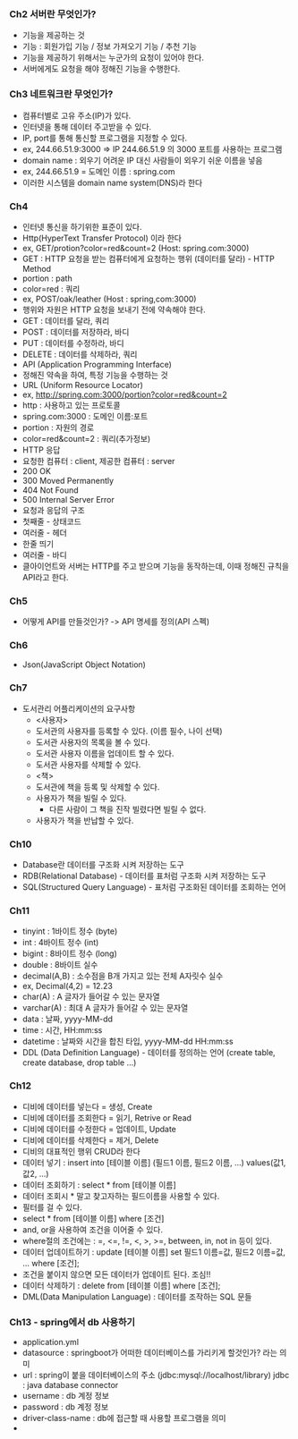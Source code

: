 ### Ch2 서버란 무엇인가?
* 기능을 제공하는 것
* 기능 : 회원가입 기능 / 정보 가져오기 기능 / 추천 기능
* 기능을 제공하기 위해서는 누군가의 요청이 있어야 한다.
* 서버에게도 요청을 해야 정해진 기능을 수행한다.

### Ch3 네트워크란 무엇인가?
* 컴퓨터별로 고유 주소(IP)가 있다.
* 인터넷을 통해 데이터 주고받을 수 있다.
* IP, port를 통해 통신할 프로그램을 지정할 수 있다.
* ex, 244.66.51.9:3000 => IP 244.66.51.9 의 3000 포트를 사용하는 프로그램
* domain name : 외우기 어려운 IP 대신 사람들이 외우기 쉬운 이름을 넣음
* ex, 244.66.51.9 = 도메인 이름 : spring.com
* 이러한 시스템을 domain name system(DNS)라 한다

### Ch4 
* 인터넷 통신을 하기위한 표준이 있다.
* Http(HyperText Transfer Protocol) 이라 한다
* ex, GET/protion?color=red&count=2 (Host: spring.com:3000)
* GET : HTTP 요청을 받는 컴퓨터에게 요청하는 행위 (데이터를 달라) - HTTP Method
* portion : path
* color=red : 쿼리
* ex, POST/oak/leather (Host : spring,com:3000)
* 행위와 자원은 HTTP 요청을 보내기 전에 약속해야 한다.
* GET : 데이터를 달라, 쿼리
* POST : 데이터를 저장하라, 바디
* PUT : 데이터를 수정하라, 바디
* DELETE : 데이터를 삭제하라, 쿼리
* API (Application Programming Interface)
* 정해진 약속을 하여, 특정 기능을 수행하는 것
* URL (Uniform Resource Locator)
* ex, http://spring.com:3000/portion?color=red&count=2
* http : 사용하고 있는 프로토콜
* spring.com:3000 : 도메인 이름:포트
* portion : 자원의 경로
* color=red&count=2 : 쿼리(추가정보)
* HTTP 응답
* 요청한 컴퓨터 : client, 제공한 컴퓨터 : server
* 200 OK
* 300 Moved Permanently
* 404 Not Found
* 500 Internal Server Error
* 요청과 응답의 구조
* 첫째줄 - 상태코드
* 여러줄 - 헤더
* 한줄 띄기
* 여러줄 - 바디
* 클아이언트와 서버는 HTTP를 주고 받으며 기능을 동작하는데, 이때 정해진 규칙을 API라고 한다.

### Ch5
* 어떻게 API를 만들것인가? -> API 명세를 정의(API 스펙)

### Ch6
* Json(JavaScript Object Notation)

### Ch7
* 도서관리 어플리케이션의 요구사항
  * <사용자>
  * 도서관의 사용자를 등록할 수 있다. (이름 필수, 나이 선택)
  * 도서관 사용자의 목록을 볼 수 있다.
  * 도서관 사용자 이름을 업데이트 할 수 있다.
  * 도서관 사용자를 삭제할 수 있다.
  * <책>
  * 도서관에 책을 등록 및 삭제할 수 있다.
  * 사용자가 책을 빌릴 수 있다.
    * 다른 사람이 그 책을 진작 빌렸다면 빌릴 수 없다.
  * 사용자가 책을 반납할 수 있다.

### Ch10
* Database란 데이터를 구조화 시켜 저장하는 도구
* RDB(Relational Database) - 데이터를 표처럼 구조화 시켜 저장하는 도구
* SQL(Structured Query Language) - 표처럼 구조화된 데이터를 조회하는 언어

### Ch11
* tinyint : 1바이트 정수 (byte)
* int : 4바이트 정수 (int)
* bigint : 8바이트 정수 (long)
* double : 8바이트 실수
* decimal(A,B) : 소수점을 B개 가지고 있는 전체 A자릿수 실수
* ex, Decimal(4,2) = 12.23
* char(A) : A 글자가 들어갈 수 있는 문자열
* varchar(A) : 최대 A 글자가 들어갈 수 있는 문자열
* data : 날짜, yyyy-MM-dd
* time : 시간, HH:mm:ss
* datetime : 날짜와 시간을 합친 타입, yyyy-MM-dd HH:mm:ss
* DDL (Data Definition Language) - 데이터를 정의하는 언어 (create table, create database, drop table ...)

### Ch12
* 디비에 데이터를 넣는다 = 생성, Create
* 디비에 데이터를 조회한다 = 읽기, Retrive or Read
* 디비에 데이터를 수정한다 = 업데이트, Update
* 디비에 데이터를 삭제한다 = 제거, Delete
* 디비의 대표적인 행위 CRUD라 한다
* 데이터 넣기 : insert into [테이블 이름] (필드1 이름, 필드2 이름, ...) values(값1, 값2, ...)
* 데이터 조회하기 : select * from [테이블 이름]
* 데이터 조회시 * 말고 찾고자하는 필드이름을 사용할 수 있다.
* 필터를 걸 수 있다.
* select * from [테이블 이름] where [조건]
* and, or을 사용하여 조건을 이어줄 수 있다.
* where절의 조건에는 : =, <=, !=, <, >, >=, between, in, not in 등이 있다.
* 데이터 업데이트하기 : update [테이블 이름] set 필드1 이름=값, 필드2 이름=값, ... where [조건];
* 조건을 붙이지 않으면 모든 데이터가 업데이트 된다. 조심!!
* 데이터 삭제하기 : delete from [테이블 이름] where [조건];
* DML(Data Manipulation Language) : 데이터를 조작하는 SQL 문들

### Ch13 - spring에서 db 사용하기
* application.yml
* datasource : springboot가 어떠한 데이터베이스를 가리키게 할것인가? 라는 의미
* url : spring이 붙을 데이터베이스의 주소 (jdbc:mysql://localhost/library) jdbc : java database connector
* username : db 계정 정보
* password : db 계정 정보
* driver-class-name : db에 접근할 때 사용할 프로그램을 의미
* 